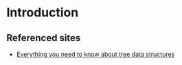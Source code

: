 # Introduction



## Referenced sites

- [Everything you need to know about tree data structures](https://www.codementor.io/@leandrotk100/everything-you-need-to-know-about-tree-data-structures-pynnlkyud)
